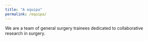 ```yaml
---
title: "A equipa"
permalink: /equipa/
---
```


We are a team of general surgery trainees dedicated to collaborative research in surgery.
